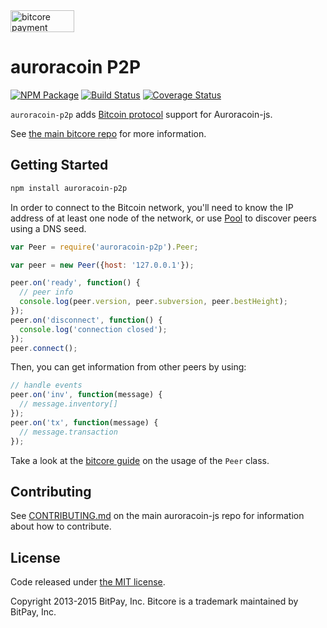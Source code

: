 <img src="http://bitcore.io/css/images/bitcore-p2p.svg" alt="bitcore payment protocol" height="35" width="102">

auroracoin P2P
=======

[![NPM Package](https://img.shields.io/npm/v/bitcore-p2p.svg?style=flat-square)](https://www.npmjs.org/package/bitcore-p2p)
[![Build Status](https://img.shields.io/travis/bitpay/bitcore-p2p.svg?branch=master&style=flat-square)](https://travis-ci.org/bitpay/bitcore-p2p)
[![Coverage Status](https://img.shields.io/coveralls/bitpay/bitcore-p2p.svg?style=flat-square)](https://coveralls.io/r/bitpay/bitcore-p2p?branch=master)

`auroracoin-p2p` adds [Bitcoin protocol](https://en.bitcoin.it/wiki/Protocol_documentation) support for Auroracoin-js.

See [the main bitcore repo](https://github.com/bitpay/bitcore) for more information.

## Getting Started

```sh
npm install auroracoin-p2p
```
In order to connect to the Bitcoin network, you'll need to know the IP address of at least one node of the network, or use [Pool](/docs/pool.md) to discover peers using a DNS seed.

```javascript
var Peer = require('auroracoin-p2p').Peer;

var peer = new Peer({host: '127.0.0.1'});

peer.on('ready', function() {
  // peer info
  console.log(peer.version, peer.subversion, peer.bestHeight);
});
peer.on('disconnect', function() {
  console.log('connection closed');
});
peer.connect();
```

Then, you can get information from other peers by using:

```javascript
// handle events
peer.on('inv', function(message) {
  // message.inventory[]
});
peer.on('tx', function(message) {
  // message.transaction
});
```

Take a look at the [bitcore guide](http://bitcore.io/guide/peer.html) on the usage of the `Peer` class.

## Contributing

See [CONTRIBUTING.md](https://github.com/digicontributer/auroracoin-js/blob/master/CONTRIBUTING.md) on the main auroracoin-js repo for information about how to contribute.

## License

Code released under [the MIT license](https://github.com/digicontributer/auroracoin-js/blob/master/LICENSE).

Copyright 2013-2015 BitPay, Inc. Bitcore is a trademark maintained by BitPay, Inc.

